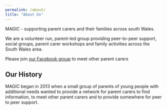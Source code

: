 ```yaml
---
permalink: /about/
title: "About Us"
---
```


MAGIC - supporting parent carers and their families across south Wales.

We are a volunteer run, parent-led group providing peer-to-peer support, social groups, parent carer workshops and family activities across the South Wales area.

Please join [our Facebook group](https://facebook.com/groups/477529559024217) to meet other parent carers

## Our History

MAGIC began in 2013 when a small group of parents of young people with additional needs wanted to provide a network for parent carers to find information, to meet other parent carers and to provide somewhere for peer to peer support.
